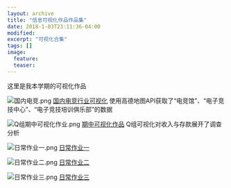 ```yaml
---
layout: archive
title: "信息可视化作品作品集"
date: 2018-1-03T23:11:36-04:00
modified:
excerpt: "可视化合集"
tags: []
image: 
  feature:
  teaser:
---
```

这里是我本学期的可视化作品

![国内电竞.png](https://i.loli.net/2018/01/06/5a50ef353b81b.png)
[国内电竞行业可视化](https://public.tableau.com/views/1_5301/1_2?:embed=y&:display_count=yes)
使用高德地图API获取了“电竞馆”、“电子竞技中心”、“电子竞技培训俱乐部”的数据

![Q组期中可视化作业.png](https://i.loli.net/2018/01/06/5a50e749a0320.png)
[期中可视化作品](https://kusumuxi.github.io/infovis/Q组可视化作品/)
Q组可视化对收入与存款展开了调查分析

![日常作业一.png](https://i.loli.net/2018/01/06/5a50e767d3feb.png)
[日常作业一](https://public.tableau.com/views/_16063/2?:embed=y&:display_count=yes) 

![日常作业二.png](https://i.loli.net/2018/01/06/5a50e77a9398d.png)
[日常作业二](https://public.tableau.com/views/_16062/1_2?:embed=y&:display_count=yes)

![日常作业三.png](https://i.loli.net/2018/01/06/5a50e79b1c19b.png)
[日常作业三](https://public.tableau.com/shared/MS7YMX7X8?:display_count=yes)
